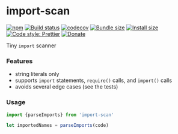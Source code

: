 # import-scan

[![npm](https://img.shields.io/npm/v/import-scan.svg)](https://www.npmjs.com/package/import-scan)
[![Build status](https://travis-ci.org/aleclarson/import-scan.svg?branch=master)](https://travis-ci.org/aleclarson/import-scan)
[![codecov](https://codecov.io/gh/aleclarson/import-scan/branch/master/graph/badge.svg)](https://codecov.io/gh/aleclarson/import-scan)
[![Bundle size](https://badgen.net/bundlephobia/min/import-scan)](https://bundlephobia.com/result?p=import-scan)
[![Install size](https://packagephobia.now.sh/badge?p=import-scan)](https://packagephobia.now.sh/result?p=import-scan)
[![Code style: Prettier](https://img.shields.io/badge/code_style-prettier-ff69b4.svg)](https://github.com/prettier/prettier)
[![Donate](https://img.shields.io/badge/Donate-PayPal-green.svg)](https://paypal.me/alecdotbiz)

Tiny `import` scanner

### Features

- string literals only
- supports `import` statements, `require()` calls, and `import()` calls
- avoids several edge cases (see the tests)

### Usage

```js
import {parseImports} from 'import-scan'

let importedNames = parseImports(code)
```

